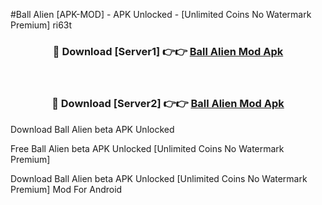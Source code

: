 #Ball Alien [APK-MOD] - APK Unlocked - [Unlimited Coins No Watermark Premium] ri63t



<div align="center">

<h3>🔴 Download [Server1] 👉👉 <a href="https://momento.my/?title=Ball_Alien">Ball Alien Mod Apk</a></h3><br>

<h3>🔴 Download [Server2] 👉👉 <a href="https://momento.my/?title=Ball_Alien">Ball Alien Mod Apk</a></h3>
</div>



Download Ball Alien beta APK Unlocked

Free Ball Alien beta APK Unlocked [Unlimited Coins No Watermark Premium]

Download Ball Alien beta APK Unlocked [Unlimited Coins No Watermark Premium] Mod For Android
